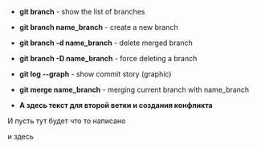 - **git branch** - show the list of branches

- **git branch name_branch** - create a new branch

- **git branch -d name_branch** -  delete merged branch

- **git branch -D name_branch** - force deleting a branch

- **git log --graph** - show commit story (graphic)

- **git merge name_branch** - merging current branch with name_branch

- **А здесь текст для второй ветки и создания конфликта**

И пусть тут будет что то написано

и здесь
